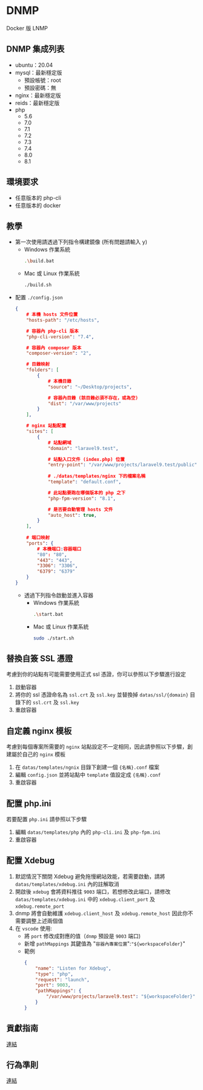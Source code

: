 # DNMP
Docker 版 LNMP

## DNMP 集成列表
- ubuntu：20.04
- mysql：最新穩定版
    - 預設帳號：root
    - 預設密碼：無
- nginx：最新穩定版
- reids：最新穩定版
- php
    - 5.6
    - 7.0
    - 7.1
    - 7.2
    - 7.3
    - 7.4
    - 8.0
    - 8.1

## 環境要求
- 任意版本的 php-cli
- 任意版本的 docker

## 教學
- 第一次使用請透過下列指令構建鏡像 (所有問題請輸入 y)
    - Windows 作業系統
        ```bash
        .\build.bat
        ```
    - Mac 或 Linux 作業系統
        ```bash
        ./build.sh
        ```
- 配置 `./config.json`
    ```json
    {
        # 本機 hosts 文件位置
        "hosts-path": "/etc/hosts",

        # 容器內 php-cli 版本
        "php-cli-version": "7.4",

        # 容器內 composer 版本
        "composer-version": "2", 

        # 目錄映射
        "folders": [
            {
                # 本機目錄
                "source": "~/Desktop/projects",

                # 容器內目錄 (該目錄必須不存在，或為空)
                "dist": "/var/www/projects"
            }
        ],

        # nginx 站點配置
        "sites": [
            {
                # 站點網域
                "domain": "laravel9.test",

                # 站點入口文件 (index.php) 位置 
                "entry-point": "/var/www/projects/laravel9.test/public",
                
                # ./datas/templates/nginx 下的檔案名稱
                "template": "default.conf",

                # 此站點要跑在哪個版本的 php 之下
                "php-fpm-version": "8.1",

                # 是否要自動管理 hosts 文件
                "auto_host": true,
            }
        ],
        
        # 端口映射
        "ports": {
            # 本機端口:容器端口
            "80": "80",
            "443": "443",
            "3306": "3306",
            "6379": "6379"
        }
    }
    ```
    - 透過下列指令啟動並進入容器
        - Windows 作業系統
            ```bash
            .\start.bat
            ```
        - Mac 或 Linux 作業系統
            ```bash
            sudo ./start.sh
            ```

## 替換自簽 SSL 憑證
考慮到你的站點有可能需要使用正式 ssl 憑證，你可以參照以下步驟進行設定
1. 啟動容器
2. 將你的 ssl 憑證命名為 `ssl.crt` 及 `ssl.key` 並替換掉 `datas/ssl/{domain}` 目錄下的 `ssl.crt` 及 `ssl.key`
3. 重啟容器

## 自定義 nginx 模板
考慮到每個專案所需要的 `nginx` 站點設定不一定相同，因此請參照以下步驟，創建屬於自己的 `nginx` 模板

1. 在 `datas/templates/ngnix` 目錄下創建一個 `{名稱}.conf` 檔案
2. 編輯 `config.json` 並將站點中 `template` 值設定成 `{名稱}.conf` 
3. 重啟容器

## 配置 php.ini
若要配置 `php.ini` 請參照以下步驟
1. 編輯 `datas/templates/php` 內的 `php-cli.ini` 及 `php-fpm.ini`
2. 重啟容器

## 配置 Xdebug
1. 默認情況下關閉 Xdebug 避免拖慢網站效能，若需要啟動，請將 `datas/templates/xdebug.ini` 內的註解取消
2. 開啟後 `xdebug` 會將資料推往 `9003` 端口，若想修改此端口，請修改 `datas/templates/xdebug.ini` 中的 `xdebug.client_port` 及 `xdebug.remote_port`
3. dnmp 將會自動維護 `xdebug.client_host` 及 `xdebug.remote_host` 因此你不需要調整上述兩個值
4. 在 `vscode` 使用:
    - 將 `port` 修改成對應的值（`dnmp` 預設是 `9003` 端口)
    - 新增 `pathMappings` 其鍵值為 "`容器內專案位置`":`"${workspaceFolder}`"
    - 範例
        ```json
        {
            "name": "Listen for Xdebug",
            "type": "php",
            "request": "launch",
            "port": 9003,
            "pathMappings": {
                "/var/www/projects/laravel9.test": "${workspaceFolder}"
            }
        }
        ```

## 貢獻指南
[連結](https://github.com/ntut-mika/dnmp/blob/1.x/.github/CONTRIBUTING.md)

## 行為準則
[連結](https://github.com/ntut-mika/dnmp/blob/1.x/.github/CODE_OF_CONDUCT.md)

